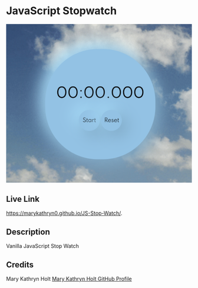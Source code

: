 # JavaScript Stopwatch
![stopwatch](/imgs/Stopwatch-ss.png)
## Live Link
https://marykathryn0.github.io/JS-Stop-Watch/.

## Description
Vanilla JavaScript Stop Watch

## Credits
Mary Kathryn Holt
[Mary Kathryn Holt GitHub Profile](https://github.com/MaryKathryn0)
